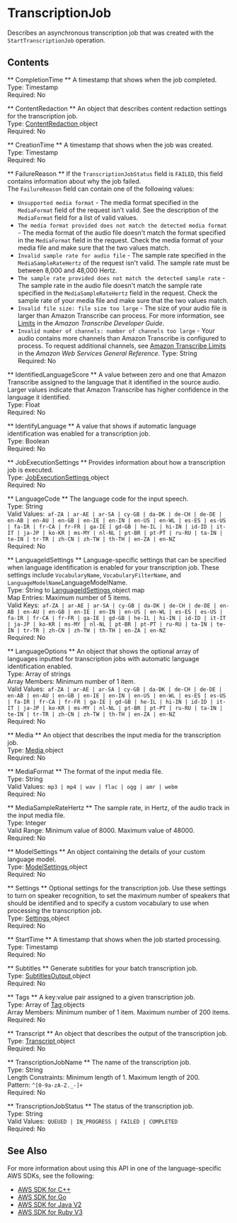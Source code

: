 # TranscriptionJob<a name="API_TranscriptionJob"></a>

Describes an asynchronous transcription job that was created with the `StartTranscriptionJob` operation\. 

## Contents<a name="API_TranscriptionJob_Contents"></a>

 ** CompletionTime **   <a name="transcribe-Type-TranscriptionJob-CompletionTime"></a>
A timestamp that shows when the job completed\.  
Type: Timestamp  
Required: No

 ** ContentRedaction **   <a name="transcribe-Type-TranscriptionJob-ContentRedaction"></a>
An object that describes content redaction settings for the transcription job\.  
Type: [ ContentRedaction ](API_ContentRedaction.md) object  
Required: No

 ** CreationTime **   <a name="transcribe-Type-TranscriptionJob-CreationTime"></a>
A timestamp that shows when the job was created\.  
Type: Timestamp  
Required: No

 ** FailureReason **   <a name="transcribe-Type-TranscriptionJob-FailureReason"></a>
If the `TranscriptionJobStatus` field is `FAILED`, this field contains information about why the job failed\.  
The `FailureReason` field can contain one of the following values:  
+  `Unsupported media format` \- The media format specified in the `MediaFormat` field of the request isn't valid\. See the description of the `MediaFormat` field for a list of valid values\.
+  `The media format provided does not match the detected media format` \- The media format of the audio file doesn't match the format specified in the `MediaFormat` field in the request\. Check the media format of your media file and make sure that the two values match\.
+  `Invalid sample rate for audio file` \- The sample rate specified in the `MediaSampleRateHertz` of the request isn't valid\. The sample rate must be between 8,000 and 48,000 Hertz\.
+  `The sample rate provided does not match the detected sample rate` \- The sample rate in the audio file doesn't match the sample rate specified in the `MediaSampleRateHertz` field in the request\. Check the sample rate of your media file and make sure that the two values match\.
+  `Invalid file size: file size too large` \- The size of your audio file is larger than Amazon Transcribe can process\. For more information, see [Limits](https://docs.aws.amazon.com/transcribe/latest/dg/limits-guidelines.html#limits) in the *Amazon Transcribe Developer Guide*\.
+  `Invalid number of channels: number of channels too large` \- Your audio contains more channels than Amazon Transcribe is configured to process\. To request additional channels, see [Amazon Transcribe Limits](https://docs.aws.amazon.com/general/latest/gr/aws_service_limits.html#limits-amazon-transcribe) in the *Amazon Web Services General Reference*\.
Type: String  
Required: No

 ** IdentifiedLanguageScore **   <a name="transcribe-Type-TranscriptionJob-IdentifiedLanguageScore"></a>
A value between zero and one that Amazon Transcribe assigned to the language that it identified in the source audio\. Larger values indicate that Amazon Transcribe has higher confidence in the language it identified\.  
Type: Float  
Required: No

 ** IdentifyLanguage **   <a name="transcribe-Type-TranscriptionJob-IdentifyLanguage"></a>
A value that shows if automatic language identification was enabled for a transcription job\.  
Type: Boolean  
Required: No

 ** JobExecutionSettings **   <a name="transcribe-Type-TranscriptionJob-JobExecutionSettings"></a>
Provides information about how a transcription job is executed\.  
Type: [ JobExecutionSettings ](API_JobExecutionSettings.md) object  
Required: No

 ** LanguageCode **   <a name="transcribe-Type-TranscriptionJob-LanguageCode"></a>
The language code for the input speech\.  
Type: String  
Valid Values:` af-ZA | ar-AE | ar-SA | cy-GB | da-DK | de-CH | de-DE | en-AB | en-AU | en-GB | en-IE | en-IN | en-US | en-WL | es-ES | es-US | fa-IR | fr-CA | fr-FR | ga-IE | gd-GB | he-IL | hi-IN | id-ID | it-IT | ja-JP | ko-KR | ms-MY | nl-NL | pt-BR | pt-PT | ru-RU | ta-IN | te-IN | tr-TR | zh-CN | zh-TW | th-TH | en-ZA | en-NZ`   
Required: No

 ** LanguageIdSettings **   <a name="transcribe-Type-TranscriptionJob-LanguageIdSettings"></a>
Language\-specific settings that can be specified when language identification is enabled for your transcription job\. These settings include `VocabularyName`, `VocabularyFilterName`, and `LanguageModelName`LanguageModelName\.  
Type: String to [ LanguageIdSettings ](API_LanguageIdSettings.md) object map  
Map Entries: Maximum number of 5 items\.  
Valid Keys:` af-ZA | ar-AE | ar-SA | cy-GB | da-DK | de-CH | de-DE | en-AB | en-AU | en-GB | en-IE | en-IN | en-US | en-WL | es-ES | es-US | fa-IR | fr-CA | fr-FR | ga-IE | gd-GB | he-IL | hi-IN | id-ID | it-IT | ja-JP | ko-KR | ms-MY | nl-NL | pt-BR | pt-PT | ru-RU | ta-IN | te-IN | tr-TR | zh-CN | zh-TW | th-TH | en-ZA | en-NZ`   
Required: No

 ** LanguageOptions **   <a name="transcribe-Type-TranscriptionJob-LanguageOptions"></a>
An object that shows the optional array of languages inputted for transcription jobs with automatic language identification enabled\.  
Type: Array of strings  
Array Members: Minimum number of 1 item\.  
Valid Values:` af-ZA | ar-AE | ar-SA | cy-GB | da-DK | de-CH | de-DE | en-AB | en-AU | en-GB | en-IE | en-IN | en-US | en-WL | es-ES | es-US | fa-IR | fr-CA | fr-FR | ga-IE | gd-GB | he-IL | hi-IN | id-ID | it-IT | ja-JP | ko-KR | ms-MY | nl-NL | pt-BR | pt-PT | ru-RU | ta-IN | te-IN | tr-TR | zh-CN | zh-TW | th-TH | en-ZA | en-NZ`   
Required: No

 ** Media **   <a name="transcribe-Type-TranscriptionJob-Media"></a>
An object that describes the input media for the transcription job\.  
Type: [ Media ](API_Media.md) object  
Required: No

 ** MediaFormat **   <a name="transcribe-Type-TranscriptionJob-MediaFormat"></a>
The format of the input media file\.  
Type: String  
Valid Values:` mp3 | mp4 | wav | flac | ogg | amr | webm`   
Required: No

 ** MediaSampleRateHertz **   <a name="transcribe-Type-TranscriptionJob-MediaSampleRateHertz"></a>
The sample rate, in Hertz, of the audio track in the input media file\.   
Type: Integer  
Valid Range: Minimum value of 8000\. Maximum value of 48000\.  
Required: No

 ** ModelSettings **   <a name="transcribe-Type-TranscriptionJob-ModelSettings"></a>
An object containing the details of your custom language model\.  
Type: [ ModelSettings ](API_ModelSettings.md) object  
Required: No

 ** Settings **   <a name="transcribe-Type-TranscriptionJob-Settings"></a>
Optional settings for the transcription job\. Use these settings to turn on speaker recognition, to set the maximum number of speakers that should be identified and to specify a custom vocabulary to use when processing the transcription job\.  
Type: [ Settings ](API_Settings.md) object  
Required: No

 ** StartTime **   <a name="transcribe-Type-TranscriptionJob-StartTime"></a>
A timestamp that shows when the job started processing\.  
Type: Timestamp  
Required: No

 ** Subtitles **   <a name="transcribe-Type-TranscriptionJob-Subtitles"></a>
Generate subtitles for your batch transcription job\.  
Type: [ SubtitlesOutput ](API_SubtitlesOutput.md) object  
Required: No

 ** Tags **   <a name="transcribe-Type-TranscriptionJob-Tags"></a>
A key:value pair assigned to a given transcription job\.  
Type: Array of [ Tag ](API_Tag.md) objects  
Array Members: Minimum number of 1 item\. Maximum number of 200 items\.  
Required: No

 ** Transcript **   <a name="transcribe-Type-TranscriptionJob-Transcript"></a>
An object that describes the output of the transcription job\.  
Type: [ Transcript ](API_Transcript.md) object  
Required: No

 ** TranscriptionJobName **   <a name="transcribe-Type-TranscriptionJob-TranscriptionJobName"></a>
The name of the transcription job\.  
Type: String  
Length Constraints: Minimum length of 1\. Maximum length of 200\.  
Pattern: `^[0-9a-zA-Z._-]+`   
Required: No

 ** TranscriptionJobStatus **   <a name="transcribe-Type-TranscriptionJob-TranscriptionJobStatus"></a>
The status of the transcription job\.  
Type: String  
Valid Values:` QUEUED | IN_PROGRESS | FAILED | COMPLETED`   
Required: No

## See Also<a name="API_TranscriptionJob_SeeAlso"></a>

For more information about using this API in one of the language\-specific AWS SDKs, see the following:
+  [ AWS SDK for C\+\+](https://docs.aws.amazon.com/goto/SdkForCpp/transcribe-2017-10-26/TranscriptionJob) 
+  [ AWS SDK for Go](https://docs.aws.amazon.com/goto/SdkForGoV1/transcribe-2017-10-26/TranscriptionJob) 
+  [ AWS SDK for Java V2](https://docs.aws.amazon.com/goto/SdkForJavaV2/transcribe-2017-10-26/TranscriptionJob) 
+  [ AWS SDK for Ruby V3](https://docs.aws.amazon.com/goto/SdkForRubyV3/transcribe-2017-10-26/TranscriptionJob) 